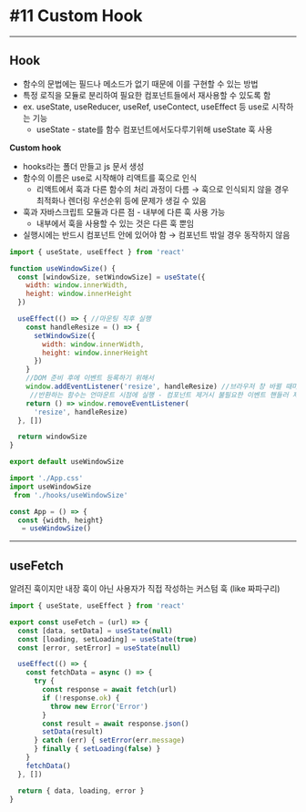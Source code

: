 # #11 Custom Hook

---

## Hook

- 함수의 문법에는 필드나 메소드가 없기 때문에 이를 구현할 수 있는 방법
- 특정 로직을 모듈로 분리하여 필요한 컴포넌트들에서 재사용할 수 있도록 함
- ex. useState, useReducer, useRef, useContect, useEffect 등 use로 시작하는 기능
    - useState - state를 함수 컴포넌트에서도다루기위해 useState 훅 사용

**Custom hook**

- hooks라는 폴더 만들고 js 문서 생성
- 함수의 이름은 use로 시작해야 리액트를 훅으로 인식
    - 리액트에서 훅과 다른 함수의 처리 과정이 다름 
    → 훅으로 인식되지 않을 경우 최적화나 렌더링 우선순위 등에 문제가 생길 수 있음
- 훅과 자바스크립트 모듈과 다른 점 - 내부에 다른 훅 사용 가능
    - 내부에서 훅을 사용할 수 있는 것은 다른 훅 뿐임
- 실행시에는 반드시 컴포넌트 안에 있어야 함 → 컴포넌트 밖일 경우 동작하지 않음

```jsx
import { useState, useEffect } from 'react'

function useWindowSize() {
  const [windowSize, setWindowSize] = useState({
    width: window.innerWidth,
    height: window.innerHeight
  })

  useEffect(() => { //마운팅 직후 실행
    const handleResize = () => { 
      setWindowSize({
        width: window.innerWidth,
        height: window.innerHeight
      })
    }
    //DOM 준비 후에 이벤트 등록하기 위해서
    window.addEventListener('resize', handleResize) //브라우저 창 바뀔 때마다 함수 실행
     //반환하는 함수는 언마운트 시점에 실행 - 컴포넌트 제거시 불필요한 이벤트 핸들러 제거
    return () => window.removeEventListener(
      'resize', handleResize)
  }, [])

  return windowSize
}

export default useWindowSize
```

```jsx
import './App.css'
import useWindowSize
 from './hooks/useWindowSize'

const App = () => {
  const {width, height}
   = useWindowSize()
```

---

## useFetch

알려진 훅이지만 내장 훅이 아닌 사용자가 직접 작성하는 커스텀 훅 (like 짜파구리)

```jsx
import { useState, useEffect } from 'react'

export const useFetch = (url) => {
  const [data, setData] = useState(null)
  const [loading, setLoading] = useState(true)
  const [error, setError] = useState(null)

  useEffect(() => {
    const fetchData = async () => {
      try {
        const response = await fetch(url)
        if (!response.ok) {
          throw new Error('Error')
        }
        const result = await response.json()
        setData(result)
      } catch (err) { setError(err.message)
      } finally { setLoading(false) }
    }
    fetchData()
  }, [])

  return { data, loading, error }
}
```
